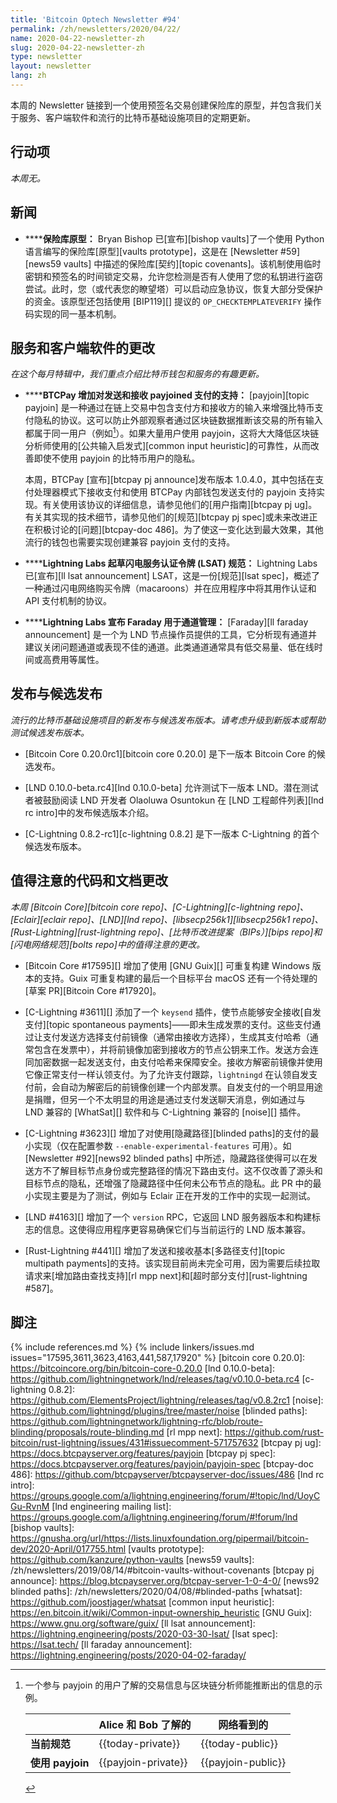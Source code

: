 ```yaml
---
title: 'Bitcoin Optech Newsletter #94'
permalink: /zh/newsletters/2020/04/22/
name: 2020-04-22-newsletter-zh
slug: 2020-04-22-newsletter-zh
type: newsletter
layout: newsletter
lang: zh
---
```

本周的 Newsletter 链接到一个使用预签名交易创建保险库的原型，并包含我们关于服务、客户端软件和流行的比特币基础设施项目的定期更新。

## 行动项

*本周无。*

## 新闻

- **<!--vaults-prototype-->****保险库原型：** Bryan Bishop 已[宣布][bishop vaults]了一个使用 Python 语言编写的保险库[原型][vaults prototype]，这是在 [Newsletter #59][news59 vaults] 中描述的保险库[契约][topic covenants]。该机制使用临时密钥和预签名的时间锁定交易，允许您检测是否有人使用了您的私钥进行盗窃尝试。此时，您（或代表您的瞭望塔）可以启动应急协议，恢复大部分受保护的资金。该原型还包括使用 [BIP119][] 提议的 `OP_CHECKTEMPLATEVERIFY` 操作码实现的同一基本机制。

## 服务和客户端软件的更改

*在这个每月特辑中，我们重点介绍比特币钱包和服务的有趣更新。*

- **<!--btcpay-adds-support-for-sending-and-receiving-payjoined-payments-->****BTCPay 增加对发送和接收 payjoined 支付的支持：** [payjoin][topic payjoin] 是一种通过在链上交易中包含支付方和接收方的输入来增强比特币支付隐私的协议。这可以防止外部观察者通过区块链数据推断该交易的所有输入都属于同一用户（例如[^payjoin-table]）。如果大量用户使用 payjoin，这将大大降低区块链分析师使用的[公共输入启发式][common input heuristic]的可靠性，从而改善即使不使用 payjoin 的比特币用户的隐私。

  本周，BTCPay [宣布][btcpay pj announce]发布版本 1.0.4.0，其中包括在支付处理器模式下接收支付和使用 BTCPay 内部钱包发送支付的 payjoin 支持实现。有关使用该协议的详细信息，请参见他们的[用户指南][btcpay pj ug]。有关其实现的技术细节，请参见他们的[规范][btcpay pj spec]或未来改进正在积极讨论的[问题][btcpay-doc 486]。为了使这一变化达到最大效果，其他流行的钱包也需要实现创建兼容 payjoin 支付的支持。

- **<!--lightning-labs-drafts-lightning-service-authentication-tokens-lsat-specification-->****Lightning Labs 起草闪电服务认证令牌 (LSAT) 规范：** Lightning Labs 已[宣布][ll lsat announcement] LSAT，这是一份[规范][lsat spec]，概述了一种通过闪电网络购买令牌（macaroons）并在应用程序中将其用作认证和 API 支付机制的协议。

- **<!--lightning-labs-announces-faraday-for-channel-management-->****Lightning Labs 宣布 Faraday 用于通道管理：** [Faraday][ll faraday announcement] 是一个为 LND 节点操作员提供的工具，它分析现有通道并建议关闭问题通道或表现不佳的通道。此类通道通常具有低交易量、低在线时间或高费用等属性。

## 发布与候选发布

*流行的比特币基础设施项目的新发布与候选发布版本。请考虑升级到新版本或帮助测试候选发布版本。*

- [Bitcoin Core 0.20.0rc1][bitcoin core 0.20.0] 是下一版本 Bitcoin Core 的候选发布。

- [LND 0.10.0-beta.rc4][lnd 0.10.0-beta] 允许测试下一版本 LND。潜在测试者被鼓励阅读 LND 开发者 Olaoluwa Osuntokun 在 [LND 工程邮件列表][lnd rc intro]中的发布候选版本介绍。

- [C-Lightning 0.8.2-rc1][c-lightning 0.8.2] 是下一版本 C-Lightning 的首个候选发布版本。

## 值得注意的代码和文档更改

*本周 [Bitcoin Core][bitcoin core repo]、[C-Lightning][c-lightning repo]、[Eclair][eclair repo]、[LND][lnd repo]、[libsecp256k1][libsecp256k1 repo]、[Rust-Lightning][rust-lightning repo]、[比特币改进提案（BIPs）][bips repo]和[闪电网络规范][bolts repo]中的值得注意的更改。*

- [Bitcoin Core #17595][] 增加了使用 [GNU Guix][] 可重复构建 Windows 版本的支持。Guix 可重复构建的最后一个目标平台 macOS 还有一个待处理的[草案 PR][Bitcoin Core #17920]。

- [C-Lightning #3611][] 添加了一个 `keysend` 插件，使节点能够安全接收[自发支付][topic spontaneous payments]——即未生成发票的支付。这些支付通过让支付发送方选择支付前镜像（通常由接收方选择），生成其支付哈希（通常包含在发票中），并将前镜像加密到接收方的节点公钥来工作。发送方会连同加密数据一起发送支付，由支付哈希来保障安全。接收方解密前镜像并使用它像正常支付一样认领支付。为了允许支付跟踪，`lightningd` 在认领自发支付前，会自动为解密后的前镜像创建一个内部发票。自发支付的一个明显用途是捐赠，但另一个不太明显的用途是通过支付发送聊天消息，例如通过与 LND 兼容的 [WhatSat][] 软件和与 C-Lightning 兼容的 [noise][] 插件。

- [C-Lightning #3623][] 增加了对使用[隐藏路径][blinded paths]的支付的最小实现（仅在配置参数 `--enable-experimental-features` 可用）。如 [Newsletter #92][news92 blinded paths] 中所述，隐藏路径使得可以在发送方不了解目标节点身份或完整路径的情况下路由支付。这不仅改善了源头和目标节点的隐私，还增强了隐藏路径中任何未公布节点的隐私。此 PR 中的最小实现主要是为了测试，例如与 Eclair 正在开发的工作中的实现一起测试。

- [LND #4163][] 增加了一个 `version` RPC，它返回 LND 服务器版本和构建标志的信息。这使得应用程序更容易确保它们与当前运行的 LND 版本兼容。

- [Rust-Lightning #441][] 增加了发送和接收基本[多路径支付][topic multipath payments]的支持。该实现目前尚未完全可用，因为需要后续拉取请求来[增加路由查找支持][rl mpp next]和[超时部分支付][rust-lightning #587]。

## 脚注

[^payjoin-table]:
    一个参与 payjoin 的用户了解的交易信息与区块链分析师能推断出的信息的示例。

    <div markdown="1" class="xoverflow">

    | | Alice 和 Bob 了解的 | 网络看到的 |
    |-|-|-|
    | **当前规范** | {{today-private}} | {{today-public}} |
    | **使用 payjoin** | {{payjoin-private}} | {{payjoin-public}} |

    </div>

{% include references.md %}
{% include linkers/issues.md issues="17595,3611,3623,4163,441,587,17920" %}
[bitcoin core 0.20.0]: https://bitcoincore.org/bin/bitcoin-core-0.20.0
[lnd 0.10.0-beta]: https://github.com/lightningnetwork/lnd/releases/tag/v0.10.0-beta.rc4
[c-lightning 0.8.2]: https://github.com/ElementsProject/lightning/releases/tag/v0.8.2rc1
[noise]: https://github.com/lightningd/plugins/tree/master/noise
[blinded paths]: https://github.com/lightningnetwork/lightning-rfc/blob/route-blinding/proposals/route-blinding.md
[rl mpp next]: https://github.com/rust-bitcoin/rust-lightning/issues/431#issuecomment-571757632
[btcpay pj ug]: https://docs.btcpayserver.org/features/payjoin
[btcpay pj spec]: https://docs.btcpayserver.org/features/payjoin/payjoin-spec
[btcpay-doc 486]: https://github.com/btcpayserver/btcpayserver-doc/issues/486
[lnd rc intro]: https://groups.google.com/a/lightning.engineering/forum/#!topic/lnd/UoyCGu-RvnM
[lnd engineering mailing list]: https://groups.google.com/a/lightning.engineering/forum/#!forum/lnd
[bishop vaults]: https://gnusha.org/url/https://lists.linuxfoundation.org/pipermail/bitcoin-dev/2020-April/017755.html
[vaults prototype]: https://github.com/kanzure/python-vaults
[news59 vaults]: /zh/newsletters/2019/08/14/#bitcoin-vaults-without-covenants
[btcpay pj announce]: https://blog.btcpayserver.org/btcpay-server-1-0-4-0/
[news92 blinded paths]: /zh/newsletters/2020/04/08/#blinded-paths
[whatsat]: https://github.com/joostjager/whatsat
[common input heuristic]: https://en.bitcoin.it/wiki/Common-input-ownership_heuristic
[GNU Guix]: https://www.gnu.org/software/guix/
[ll lsat announcement]: https://lightning.engineering/posts/2020-03-30-lsat/
[lsat spec]: https://lsat.tech/
[ll faraday announcement]: https://lightning.engineering/posts/2020-04-02-faraday/
